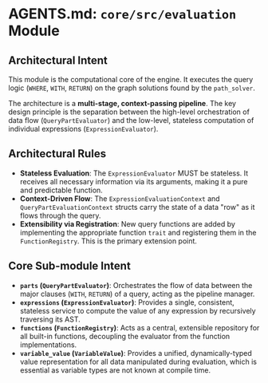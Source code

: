 # AGENTS.md: `core/src/evaluation` Module

## Architectural Intent

This module is the computational core of the engine. It executes the query logic (`WHERE`, `WITH`, `RETURN`) on the graph solutions found by the `path_solver`.

The architecture is a **multi-stage, context-passing pipeline**. The key design principle is the separation between the high-level orchestration of data flow (`QueryPartEvaluator`) and the low-level, stateless computation of individual expressions (`ExpressionEvaluator`).

## Architectural Rules

*   **Stateless Evaluation**: The `ExpressionEvaluator` MUST be stateless. It receives all necessary information via its arguments, making it a pure and predictable function.
*   **Context-Driven Flow**: The `ExpressionEvaluationContext` and `QueryPartEvaluationContext` structs carry the state of a data "row" as it flows through the query.
*   **Extensibility via Registration**: New query functions are added by implementing the appropriate function `trait` and registering them in the `FunctionRegistry`. This is the primary extension point.

## Core Sub-module Intent

*   **`parts` (`QueryPartEvaluator`)**: Orchestrates the flow of data between the major clauses (`WITH`, `RETURN`) of a query, acting as the pipeline manager.
*   **`expressions` (`ExpressionEvaluator`)**: Provides a single, consistent, stateless service to compute the value of any expression by recursively traversing its AST.
*   **`functions` (`FunctionRegistry`)**: Acts as a central, extensible repository for all built-in functions, decoupling the evaluator from the function implementations.
*   **`variable_value` (`VariableValue`)**: Provides a unified, dynamically-typed value representation for all data manipulated during evaluation, which is essential as variable types are not known at compile time.